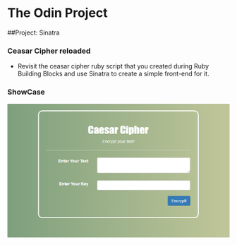 # The Odin Project
##Project: Sinatra

### Ceasar Cipher reloaded
- Revisit the ceasar cipher ruby script that you created during Ruby Building Blocks and use Sinatra to create a simple front-end for it.

### ShowCase
![View](https://github.com/MAshrafM/The_Odin_Project/blob/master/17_Sinatra/02_Caesar/show.png)